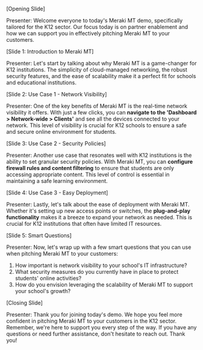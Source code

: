[Opening Slide]

Presenter: Welcome everyone to today's Meraki MT demo, specifically tailored for the K12 sector. Our focus today is on partner enablement and how we can support you in effectively pitching Meraki MT to your customers. 

[Slide 1: Introduction to Meraki MT]

Presenter: Let's start by talking about why Meraki MT is a game-changer for K12 institutions. The simplicity of cloud-managed networking, the robust security features, and the ease of scalability make it a perfect fit for schools and educational institutions. 

[Slide 2: Use Case 1 - Network Visibility]

Presenter: One of the key benefits of Meraki MT is the real-time network visibility it offers. With just a few clicks, you can **navigate to the 'Dashboard > Network-wide > Clients'** and see all the devices connected to your network. This level of visibility is crucial for K12 schools to ensure a safe and secure online environment for students.

[Slide 3: Use Case 2 - Security Policies]

Presenter: Another use case that resonates well with K12 institutions is the ability to set granular security policies. With Meraki MT, you can **configure firewall rules and content filtering** to ensure that students are only accessing appropriate content. This level of control is essential in maintaining a safe learning environment.

[Slide 4: Use Case 3 - Easy Deployment]

Presenter: Lastly, let's talk about the ease of deployment with Meraki MT. Whether it's setting up new access points or switches, the **plug-and-play functionality** makes it a breeze to expand your network as needed. This is crucial for K12 institutions that often have limited IT resources.

[Slide 5: Smart Questions]

Presenter: Now, let's wrap up with a few smart questions that you can use when pitching Meraki MT to your customers:

1. How important is network visibility to your school's IT infrastructure?
2. What security measures do you currently have in place to protect students' online activities?
3. How do you envision leveraging the scalability of Meraki MT to support your school's growth?

[Closing Slide]

Presenter: Thank you for joining today's demo. We hope you feel more confident in pitching Meraki MT to your customers in the K12 sector. Remember, we're here to support you every step of the way. If you have any questions or need further assistance, don't hesitate to reach out. Thank you!